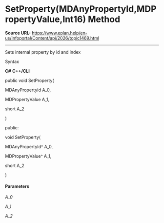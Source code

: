 # SetProperty(MDAnyPropertyId,MDPropertyValue,Int16) Method

**Source URL:** https://www.eplan.help/en-us/Infoportal/Content/api/2026/topic1469.html

---

Sets internal property by id and index

Syntax

**C#**
**C++/CLI**


public void SetProperty( 

   MDAnyPropertyId A_0,

   MDPropertyValue A_1,

   short A_2

)

public:

void SetProperty( 

   MDAnyPropertyId^ A_0,

   MDPropertyValue^ A_1,

   short A_2

)


#### Parameters

*A\_0*


*A\_1*


*A\_2*
